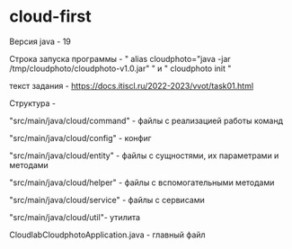 # cloud-first

Версия java - 19 

Строка запуска программы - " alias cloudphoto="java -jar /tmp/cloudphoto/cloudphoto-v1.0.jar" "
и 
" cloudphoto init " 

текст задания - https://docs.itiscl.ru/2022-2023/vvot/task01.html

Структура - 

"src/main/java/сloud/command" - файлы с реализацией работы команд

"src/main/java/сloud/config" - конфиг

"src/main/java/сloud/entity" - файлы с сущностями, их параметрами и методами

"src/main/java/сloud/helper" - файлы с вспомогательными методами

"src/main/java/сloud/service" - файлы с сервисами

"src/main/java/сloud/util"- утилита

CloudlabCloudphotoApplication.java - главный файл
